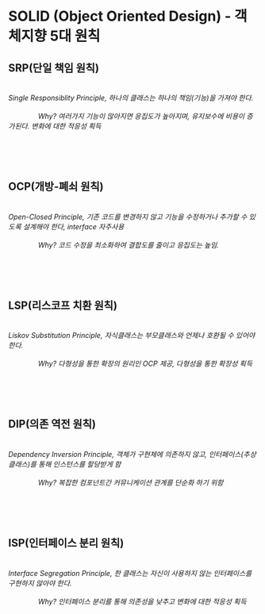 
# SOLID (Object Oriented Design) - 객체지향 5대 원칙


<h2> SRP(단일 책임 원칙)</h2>

<h6>
<br> Single Responsiblity Principle, 하나의 클래스는 하나의 책임(기능)을 가져야 한다.
<br><br>&emsp;&emsp;&emsp;&emsp; Why? 여러가지 기능이 많아지면 응집도가 높아지며, 유지보수에 비용이 증가된다. 변화에 대한 적응성 획득
</h6>

<br>
<br>

<h2> OCP(개방-폐쇠 원칙)</h2>

<h6>
<br> Open-Closed Principle, 기존 코드를 변경하지 않고 기능을 수정하거나 추가할 수 있도록 설계해야 한다, interface 자주사용
<br><br>&emsp;&emsp;&emsp;&emsp; Why? 코드 수정을 최소화하여 결합도를 줄이고 응집도는 높임.
</h6>

<br>
<br>

<h2> LSP(리스코프 치환 원칙)</h2>

<h6>
<br> Liskov Substitution Principle, 자식클래스는 부모클래스와 언제나 호환될 수 있어야한다.
<br><br>&emsp;&emsp;&emsp;&emsp; Why? 다형성을 통한 확장의 원리인 OCP 제공, 다형성을 통한 확장성 획득
</h6>

<br>
<br>

<h2> DIP(의존 역전 원칙)</h2>

<h6>
<br> Dependency Inversion Principle, 객체가 구현체에 의존하지 않고, 인터페이스(추상 클래스)를 통해 인스턴스를 할당받게 함
<br><br>&emsp;&emsp;&emsp;&emsp; Why? 복잡한 컴포넌트간 커뮤니케이션 관계를 단순화 하기 위함
</h6>

<br>
<br>

<h2> ISP(인터페이스 분리 원칙)</h2>

<h6>
<br> Interface Segregation Principle, 한 클래스는 자신이 사용하지 않는 인터페이스를 구현하지 않아야 한다.
<br><br>&emsp;&emsp;&emsp;&emsp; Why? 인터페이스 분리를 통해 의존성을 낮추고 변화에 대한 적응성 획득
</h6>

<br>
<br>

